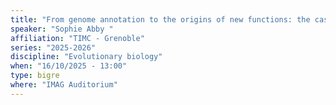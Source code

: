 ```yaml
---
title: "From genome annotation to the origins of new functions: the case of quinone biosynthetic pathways "
speaker: "Sophie Abby "
affiliation: "TIMC - Grenoble"
series: "2025-2026"
discipline: "Evolutionary biology"
when: "16/10/2025 - 13:00"
type: bigre
where: "IMAG Auditorium"
---
```

